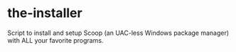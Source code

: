 # the-installer
Script to install and setup Scoop (an UAC-less Windows package manager) with ALL your favorite programs.
